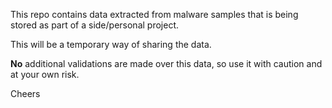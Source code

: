 This repo contains data extracted from malware samples that is being stored as part of a side/personal project.

This will be a temporary way of sharing the data.

**No** additional validations are made over this data, so use it with caution and at your own risk.

Cheers
